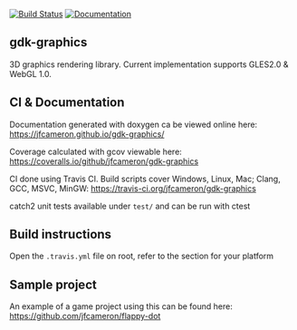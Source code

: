 [![Build Status](https://travis-ci.org/jfcameron/gdk-graphics.svg?branch=master)](https://travis-ci.org/jfcameron/gdk-graphics) [![Documentation](https://img.shields.io/badge/documentation-doxygen-blue.svg)](https://jfcameron.github.io/gdk-graphics/)

## gdk-graphics

3D graphics rendering library. Current implementation supports GLES2.0 & WebGL 1.0.

## CI & Documentation

Documentation generated with doxygen ca be viewed online here: https://jfcameron.github.io/gdk-graphics/

Coverage calculated with gcov viewable here: https://coveralls.io/github/jfcameron/gdk-graphics

CI done using Travis CI. Build scripts cover Windows, Linux, Mac; Clang, GCC, MSVC, MinGW: https://travis-ci.org/jfcameron/gdk-graphics

catch2 unit tests available under `test/` and can be run with ctest

## Build instructions
Open the `.travis.yml` file on root, refer to the section for your platform

## Sample project

An example of a game project using this can be found here: https://github.com/jfcameron/flappy-dot

